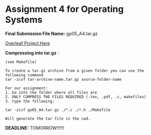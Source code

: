 # Assignment 4 for Operating Systems

**Final Submission File Name:** gp05_A4.tar.gz
		
[Overleaf Project Here](https://www.overleaf.com/9784136382fztjxxnktsyn)

**Compressing into tar.gz** :
	
	(see Makefile)

	To create a tar.gz archive from a given folder you can use the following command
	tar -zcvf tar-archive-name.tar.gz source-folder-name
	
	For our assignment: 
	1. Go into the folder where all files are 
	2. ONLY COMPRESS THE FILES REQUIRED (.tex, .pdf, .c, makefiles)
	3. type the following: 
	
	tar -zcvf go05_A4.tar.gz ./*.c ./*.h ./Makefile
	
	Will generate the tar file in the cwd.

**DEADLINE:** TOMORROW!!!!!!
